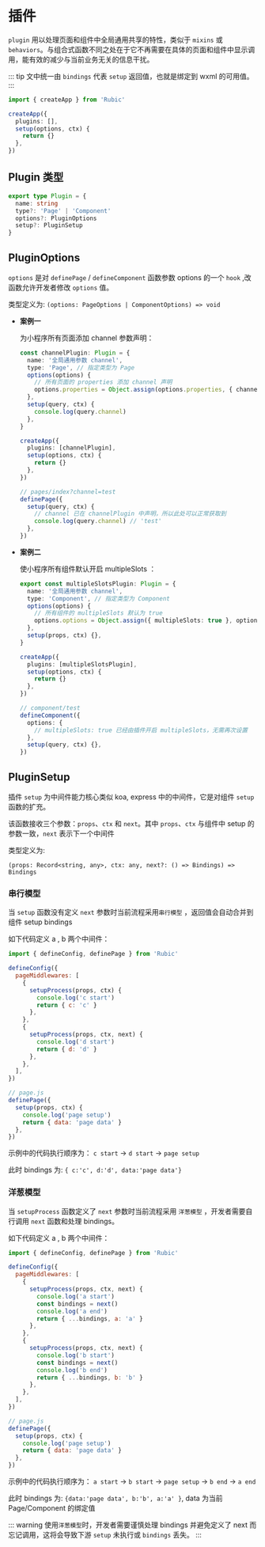 # 插件

`plugin` 用以处理页面和组件中全局通用共享的特性，类似于 `mixins` 或 `behaviors`。与组合式函数不同之处在于它不再需要在具体的页面和组件中显示调用，能有效的减少与当前业务无关的信息干扰。

::: tip
文中统一由 `bindings` 代表 `setup` 返回值，也就是绑定到 wxml 的可用值。
:::

```ts
import { createApp } from 'Rubic'

createApp({
  plugins: [],
  setup(options, ctx) {
    return {}
  },
})
```

## Plugin 类型

```ts
export type Plugin = {
  name: string
  type?: 'Page' | 'Component'
  options?: PluginOptions
  setup?: PluginSetup
}
```

## PluginOptions

`options` 是对 `definePage` / `defineComponent` 函数参数 options 的一个 `hook` ,改函数允许开发者修改 `options` 值。

类型定义为: `(options: PageOptions | ComponentOptions) => void`

- **案例一**

  为小程序所有页面添加 channel 参数声明：

  ```ts
  const channelPlugin: Plugin = {
    name: '全局通用参数 channel',
    type: 'Page', // 指定类型为 Page
    options(options) {
      // 所有页面的 properties 添加 channel 声明
      options.properties = Object.assign(options.properties, { channel: String })
    },
    setup(query, ctx) {
      console.log(query.channel)
    },
  }

  createApp({
    plugins: [channelPlugin],
    setup(options, ctx) {
      return {}
    },
  })
  ```

  ```ts
  // pages/index?channel=test
  definePage({
    setup(query, ctx) {
      // channel 已在 channelPlugin 中声明，所以此处可以正常获取到
      console.log(query.channel) // 'test'
    },
  })
  ```

- **案例二**

  使小程序所有组件默认开启 multipleSlots ：

  ```ts
  export const multipleSlotsPlugin: Plugin = {
    name: '全局通用参数 channel',
    type: 'Component', // 指定类型为 Component
    options(options) {
      // 所有组件的 multipleSlots 默认为 true
      options.options = Object.assign({ multipleSlots: true }, options.options)
    },
    setup(props, ctx) {},
  }

  createApp({
    plugins: [multipleSlotsPlugin],
    setup(options, ctx) {
      return {}
    },
  })
  ```

  ```ts
  // component/test
  defineComponent({
    options: {
      // multipleSlots: true 已经由插件开启 multipleSlots，无需再次设置
    },
    setup(query, ctx) {},
  })
  ```

## PluginSetup

插件 `setup` 为中间件能力核心类似 koa, express 中的中间件，它是对组件 `setup` 函数的扩充。

该函数接收三个参数：`props`、`ctx` 和 `next`。其中 `props`、`ctx` 与组件中 setup 的参数一致，`next` 表示下一个中间件

类型定义为:

`(props: Record<string, any>, ctx: any, next?: () => Bindings) => Bindings`

### 串行模型

当 `setup` 函数没有定义 `next` 参数时当前流程采用`串行模型` ，返回值会自动合并到组件 setup bindings

如下代码定义 a , b 两个中间件：

```js
import { defineConfig, definePage } from 'Rubic'

defineConfig({
  pageMiddlewares: [
    {
      setupProcess(props, ctx) {
        console.log('c start')
        return { c: 'c' }
      },
    },
    {
      setupProcess(props, ctx, next) {
        console.log('d start')
        return { d: 'd' }
      },
    },
  ],
})

// page.js
definePage({
  setup(props, ctx) {
    console.log('page setup')
    return { data: 'page data' }
  },
})
```

示例中的代码执行顺序为： `c start` -> `d start` -> `page setup`

此时 bindings 为: `{ c:'c', d:'d', data:'page data'}`

### 洋葱模型

当 `setupProcess` 函数定义了 `next` 参数时当前流程采用 `洋葱模型` ，开发者需要自行调用 `next` 函数和处理 bindings。

如下代码定义 a , b 两个中间件：

```js
import { defineConfig, definePage } from 'Rubic'

defineConfig({
  pageMiddlewares: [
    {
      setupProcess(props, ctx, next) {
        console.log('a start')
        const bindings = next()
        console.log('a end')
        return { ...bindings, a: 'a' }
      },
    },
    {
      setupProcess(props, ctx, next) {
        console.log('b start')
        const bindings = next()
        console.log('b end')
        return { ...bindings, b: 'b' }
      },
    },
  ],
})

// page.js
definePage({
  setup(props, ctx) {
    console.log('page setup')
    return { data: 'page data' }
  },
})
```

示例中的代码执行顺序为： `a start` -> `b start` -> `page setup` -> `b end` -> `a end`

此时 bindings 为: `{data:'page data', b:'b', a:'a' }`, data 为当前 Page/Component 的绑定值

::: warning
使用`洋葱模型`时，开发者需要谨慎处理 bindings 并避免定义了 next 而忘记调用，这将会导致下游 `setup` 未执行或 `bindings` 丢失。
:::
